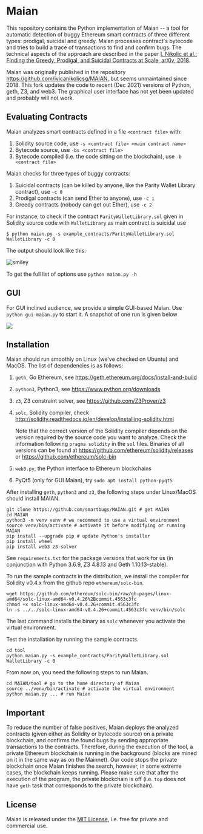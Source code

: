 # Maian 

This repository contains the Python implementation of Maian -- a tool for automatic detection of buggy Ethereum smart contracts of three different types: prodigal, suicidal and greedy. Maian processes contract's bytecode and tries to build a trace of transactions to find and confirm bugs. The technical aspects of the approach are described in the paper [I. Nikolic et al.: Finding the Greedy, Prodigal, and Suicidal Contracts at Scale, arXiv, 2018](https://arxiv.org/abs/1802.06038).

Maian was originally published in the repository https://github.com/ivicanikolicsg/MAIAN, but seems unmaintained since 2018.
This fork updates the code to recent (Dec 2021) versions of Python, geth, Z3, and web3. The graphical user interface has not yet been updated and probably will not work.

## Evaluating Contracts
Maian analyzes smart contracts defined in a file `<contract file>` with:  

1. Solidity source code, use `-s <contract file> <main contract name>`
2. Bytecode source, use `-bs <contract file>`
3. Bytecode compiled (i.e. the code sitting on the blockchain), use `-b <contract file>`

Maian checks for three types of buggy contracts:

1. Suicidal contracts (can be killed by anyone, like the Parity Wallet Library contract), use `-c 0`
2. Prodigal contracts (can send Ether to anyone), use `-c 1`
3. Greedy contracts (nobody can get out Ether), use `-c 2`

For instance, to check if the contract `ParityWalletLibrary.sol` given in Solidity source code with `WalletLibrary` as main contract is suicidal use

	$ python maian.py -s example_contracts/ParityWalletLibrary.sol WalletLibrary -c 0

The output should look like this:

![smiley](maian.png)

To get the full list of options use `python maian.py -h`



## GUI

For GUI inclined audience, we provide  a simple GUI-based Maian. Use `python gui-maian.py` to start it. 
A snapshot of one run is given below

![](./gui-maian.png)

## Installation

Maian should run smoothly on Linux (we've checked on Ubuntu) and MacOS. 
The list of dependencies is as follows:

1. `geth`, Go Ethereum, see https://geth.ethereum.org/docs/install-and-build
2. `python3`, Python3, see https://www.python.org/downloads
3. `z3`, Z3 constraint solver, see https://github.com/Z3Prover/z3
4. `solc`, Solidity compiler, check http://solidity.readthedocs.io/en/develop/installing-solidity.html

   Note that the correct version of the Solidity compiler depends on the version required by the source code you want to analyze.
   Check the information following `pragma solidity` in the `sol` files. Binaries of all versions can be found at https://github.com/ethereum/solidity/releases or https://github.com/ethereum/solc-bin
5. `web3.py`, the Python interface to Ethereum blockchains
6. PyQt5 (only for GUI Maian), try `sudo apt install python-pyqt5`

After installing `geth`, `python3` and `z3`, the following steps under Linux/MacOS should install MAIAN.

```console
git clone https://github.com/smartbugs/MAIAN.git # get MAIAN
cd MAIAN
python3 -m venv venv # we recommend to use a virtual environment
source venv/bin/activate # activate it before modifying or running MAIAN
pip install --upgrade pip # update Python's installer
pip install wheel
pip install web3 z3-solver
```
See `requirements.txt` for the package versions that work for us (in conjunction with Python 3.6.9, Z3 4.8.13 and Geth 1.10.13-stable).

To run the sample contracts in the distribution,  we install the compiler for Solidity v0.4.x from the github repo `ethereum/solc-bin`.
```console
wget https://github.com/ethereum/solc-bin/raw/gh-pages/linux-amd64/solc-linux-amd64-v0.4.26%2Bcommit.4563c3fc
chmod +x solc-linux-amd64-v0.4.26+commit.4563c3fc
ln -s ../../solc-linux-amd64-v0.4.26+commit.4563c3fc venv/bin/solc
```
The last command installs the binary as `solc` whenever you activate the virtual environment.

Test the installation by running the sample contracts.
```console
cd tool
python maian.py -s example_contracts/ParityWalletLibrary.sol WalletLibrary -c 0
```

From now on, you need the following steps to run Maian.
```console
cd MAIAN/tool # go to the home directory of Maian
source ../venv/bin/activate # activate the virtual environment
python maian.py ... # run Maian
```

## Important

To reduce the number of false positives, Maian deploys the analyzed contracts (given either as Solidity or bytecode source) on 
a private blockchain, and confirms the found bugs by sending appropriate transactions to the contracts. 
Therefore, during the execution of the tool, a private Ethereum blockchain is running in the background (blocks are mined on it in the same way as on the Mainnet). Our code stops the private blockchain once Maian finishes the search, however, in some  extreme cases, the blockchain keeps running. Please make sure that after the execution of the program, the private blockchain is off (i.e. `top` does not have `geth` task that corresponds to the private blockchain). 

## License

Maian is released under the [MIT License](https://opensource.org/licenses/MIT), i.e. free for private and commercial use.

 
